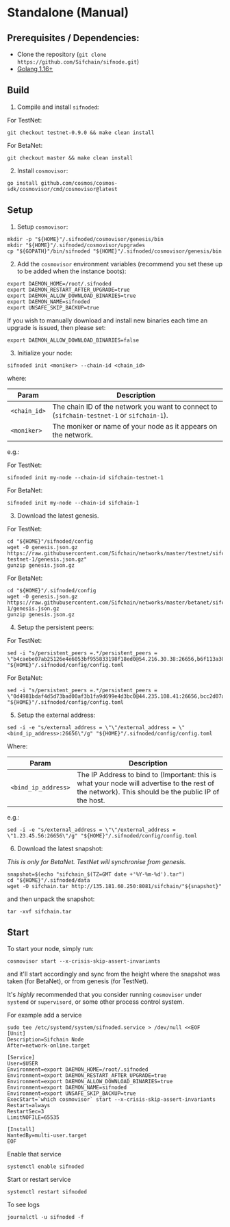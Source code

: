 # Standalone (Manual)

## Prerequisites / Dependencies:

- Clone the repository (`git clone https://github.com/Sifchain/sifnode.git`)
- [Golang 1.16+](https://golang.org/doc/install)

## Build

1. Compile and install `sifnoded`:

For TestNet:

```console
git checkout testnet-0.9.0 && make clean install
```

For BetaNet:

```console
git checkout master && make clean install
```

2. Install `cosmovisor`:

```console
go install github.com/cosmos/cosmos-sdk/cosmovisor/cmd/cosmovisor@latest
```

## Setup

1. Setup `cosmovisor`:

```console
mkdir -p "${HOME}"/.sifnoded/cosmovisor/genesis/bin
mkdir "${HOME}"/.sifnoded/cosmovisor/upgrades
cp "${GOPATH}"/bin/sifnoded "${HOME}"/.sifnoded/cosmovisor/genesis/bin
```

2. Add the `cosmovisor` environment variables (recommend you set these up to be added when the instance boots):

```console
export DAEMON_HOME=/root/.sifnoded
export DAEMON_RESTART_AFTER_UPGRADE=true
export DAEMON_ALLOW_DOWNLOAD_BINARIES=true
export DAEMON_NAME=sifnoded
export UNSAFE_SKIP_BACKUP=true
```

If you wish to manually download and install new binaries each time an upgrade is issued, then please set:

```console
export DAEMON_ALLOW_DOWNLOAD_BINARIES=false
```

3. Initialize your node:

```console
sifnoded init <moniker> --chain-id <chain_id>
```

where:

|Param|Description|
|-----|----------|
|`<chain_id>`|The chain ID of the network you want to connect to (`sifchain-testnet-1` or `sifchain-1`).|
|`<moniker>`|The moniker or name of your node as it appears on the network.|

e.g.:

For TestNet:

```console
sifnoded init my-node --chain-id sifchain-testnet-1
```

For BetaNet:

```console
sifnoded init my-node --chain-id sifchain-1
```

3. Download the latest genesis.

For TestNet:

```console
cd "${HOME}"/sifnoded/config
wget -O genesis.json.gz https://raw.githubusercontent.com/Sifchain/networks/master/testnet/sifchain-testnet-1/genesis.json.gz"
gunzip genesis.json.gz
```

For BetaNet:

```console
cd "${HOME}"/.sifnoded/config
wget -O genesis.json.gz https://raw.githubusercontent.com/Sifchain/networks/master/betanet/sifchain-1/genesis.json.gz
gunzip genesis.json.gz
```

4. Setup the persistent peers:

For TestNet:

```console
sed -i "s/persistent_peers =.*/persistent_peers = \"b4caebe07ab25126e4e6053bf955833198f18ed0@54.216.30.38:26656,b6f113a30e7019b034e8b31cd2541aebebaacb60@54.66.212.111:26656,ffcc2fab592d512eca7f903fd494d85a93e19cfe@122.248.219.121:26656,a2864737f01d3977211e2ea624dd348595dd4f73@3.222.8.87:26656\"/g" "${HOME}"/.sifnoded/config/config.toml
```

For BetaNet:

```console
sed -i "s/persistent_peers =.*/persistent_peers = \"0d4981bdaf4d5d73bad00af3b1fa9d699e4d3bc0@44.235.108.41:26656,bcc2d07a14a8a0b3aa202e9ac106dec0bef91fda@13.55.247.60:26656,663dec65b754aceef5fcccb864048305208e7eb2@34.248.110.88:26656,0120f0a48e7e81cc98829ef4f5b39480f11ecd5a@52.76.185.17:26656,6535497f0152293d773108774a705b86c2249a9c@44.238.121.65:26656,fdf5cffc2b20a20fab954d3b6785e9c382762d14@34.255.133.248:26656,8c240f71f9e060277ce18dc09d82d3bbb05d1972@13.211.43.177:26656,9fbcb6bd5a7f20a716564157c4f6296d2faf5f64@18.138.208.95:26656\"/g" "${HOME}"/.sifnoded/config/config.toml
```

5. Setup the external address:

```console
sed -i -e "s/external_address = \"\"/external_address = \"<bind_ip_address>:26656\"/g" "${HOME}"/.sifnoded/config/config.toml
```

Where:

|Param|Description|
|-----|----------|
|`<bind_ip_address>`|The IP Address to bind to (Important: this is what your node will advertise to the rest of the network). This should be the public IP of the host.|

e.g.:

```console
sed -i -e "s/external_address = \"\"/external_address = \"1.23.45.56:26656\"/g" "${HOME}"/.sifnoded/config/config.toml
```

6. Download the latest snapshot:

_This is only for BetaNet. TestNet will synchronise from genesis._

```console
snapshot=$(echo "sifchain_$(TZ=GMT date +'%Y-%m-%d').tar")
cd "${HOME}"/.sifnoded/data
wget -O sifchain.tar http://135.181.60.250:8081/sifchain/"${snapshot}"
```

and then unpack the snapshot:

```console
tar -xvf sifchain.tar
```

## Start

To start your node, simply run:

```console
cosmovisor start --x-crisis-skip-assert-invariants
```

and it'll start accordingly and sync from the height where the snapshot was taken (for BetaNet), or from genesis (for TestNet).

It's *highly* recommended that you consider running `cosmovisor` under `systemd` or `supervisord`, or some other process control system.

For example add a service 

```console
sudo tee /etc/systemd/system/sifnoded.service > /dev/null <<EOF
[Unit]
Description=Sifchain Node
After=network-online.target

[Service]
User=$USER
Environment=export DAEMON_HOME=/root/.sifnoded
Environment=export DAEMON_RESTART_AFTER_UPGRADE=true
Environment=export DAEMON_ALLOW_DOWNLOAD_BINARIES=true
Environment=export DAEMON_NAME=sifnoded
Environment=export UNSAFE_SKIP_BACKUP=true
ExecStart=`which cosmovisor` start --x-crisis-skip-assert-invariants
Restart=always
RestartSec=3
LimitNOFILE=65535

[Install]
WantedBy=multi-user.target
EOF
```

Enable that service

```console
systemctl enable sifnoded
```

Start or restart service

```console
systemctl restart sifnoded
```

To see logs 

```console
journalctl -u sifnoded -f
```

